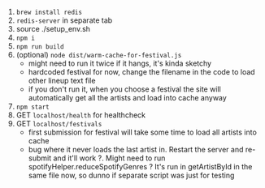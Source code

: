 1. `brew install redis`
2. `redis-server` in separate tab
3. source ./setup_env.sh
4. `npm i`
5. `npm run build`
6. (optional) `node dist/warm-cache-for-festival.js`
    * might need to run it twice if it hangs, it's kinda sketchy
    * hardcoded festival for now, change the filename in the code to load other lineup text file
    * if you don't run it, when you choose a festival the site will automatically get all the artists and load into cache anyway
7. `npm start`
8. GET `localhost/health` for healthcheck
9. GET `localhost/festivals`
    * first submission for festival will take some time to load all artists into cache
    * bug where it never loads the last artist in. Restart the server and re-submit and it'll work
?. Might need to run spotifyHelper.reduceSpotifyGenres ? It's run in getArtistById in the same file now, so dunno if separate script was just for testing

